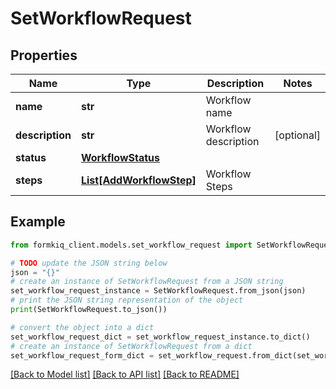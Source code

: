 # SetWorkflowRequest


## Properties

Name | Type | Description | Notes
------------ | ------------- | ------------- | -------------
**name** | **str** | Workflow name | 
**description** | **str** | Workflow description | [optional] 
**status** | [**WorkflowStatus**](WorkflowStatus.md) |  | 
**steps** | [**List[AddWorkflowStep]**](AddWorkflowStep.md) | Workflow Steps | 

## Example

```python
from formkiq_client.models.set_workflow_request import SetWorkflowRequest

# TODO update the JSON string below
json = "{}"
# create an instance of SetWorkflowRequest from a JSON string
set_workflow_request_instance = SetWorkflowRequest.from_json(json)
# print the JSON string representation of the object
print(SetWorkflowRequest.to_json())

# convert the object into a dict
set_workflow_request_dict = set_workflow_request_instance.to_dict()
# create an instance of SetWorkflowRequest from a dict
set_workflow_request_form_dict = set_workflow_request.from_dict(set_workflow_request_dict)
```
[[Back to Model list]](../README.md#documentation-for-models) [[Back to API list]](../README.md#documentation-for-api-endpoints) [[Back to README]](../README.md)


